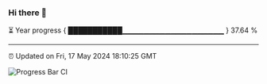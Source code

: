 ### Hi there 👋

⏳ Year progress { ███████████▁▁▁▁▁▁▁▁▁▁▁▁▁▁▁▁▁▁▁ } 37.64 %

---

⏰ Updated on Fri, 17 May 2024 18:10:25 GMT

![Progress Bar CI](https://github.com/Shyam-Makwana/GitHub-Actions-Demo/workflows/Progress%20Bar%20CI/badge.svg)

